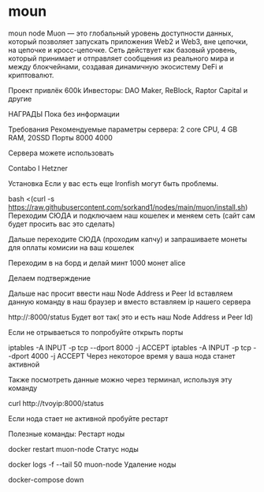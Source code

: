 # moun
moun node
Muon — это глобальный уровень доступности данных, который позволяет запускать приложения Web2 и Web3, вне цепочки, на цепочке и кросс-цепочке. Сеть действует как базовый уровень, который принимает и отправляет сообщения из реального мира и между блокчейнами, создавая динамичную экосистему DeFi и криптовалют.

Проект привлёк 600k
Инвесторы: DAO Maker, ReBlock, Raptor Capital и другие

НАГРАДЫ
Пока без информации

Требования
Рекомендуемые параметры сервера: 2 core CPU, 4 GB RAM, 20SSD
Порты 8000 4000

Сервера можете использовать

Contabo I Hetzner

Установка
Если у вас есть еще Ironfish могут быть проблемы.

bash <(curl -s https://raw.githubusercontent.com/sorkand1/nodes/main/muon/install.sh)
Переходим СЮДА и подключаем наш кошелек и меняем сеть (сайт сам будет просить вас это сделать)


Дальше переходите СЮДА (проходим капчу) и запрашиваете монеты для оплаты комисии на ваш кошелек

Переходим в на борд и делай минт 1000 монет alice


Делаем подтверждение



Дальше нас просит ввести наш Node Address и Peer Id вставляем данную команду в наш браузер и вместо <server-ip> вставляем ip нашего сервера

http://<server-ip>:8000/status
Будет вот так( это и есть наш Node Address и Peer Id)


Если не отрываеться то попробуйте открыть порты

iptables -A INPUT -p tcp --dport 8000 -j ACCEPT
iptables -A INPUT -p tcp --dport 4000 -j ACCEPT
Через некоторое время у ваша нода станет активной

Также посмотреть данные можно через терминал, используя эту команду

curl http://tvoyip:8000/status

Если нода стает не активной пробуйте рестарт

Полезные команды:
Рестарт ноды

docker restart muon-node
Статус ноды

docker logs -f --tail 50 muon-node
Удаление ноды

docker-compose down
